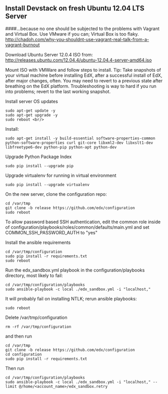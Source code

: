 Install Devstack on fresh Ubuntu 12.04 LTS Server
-------------------------------------------------
####...because no one should be subjected to the problems with Vagrant and Virtual Box. Use VMware if you can; Virtual Box is too flaky. http://chadoh.com/why-you-shouldnt-use-vagrant-real-talk-from-a-vagrant-burnout

Download Ubuntu Server 12.0.4 ISO from: http://releases.ubuntu.com/12.04.4/ubuntu-12.04.4-server-amd64.iso

Mount ISO with VMWare and follow steps to install.
Tip: Take snapshots of your virtual machine before installing EdX, after a successful install of EdX, after major changes, often. You may need to revert to a previous state after breathing on the EdX platform. Troubleshooting is way to hard if you run into problems; revert to the last working snapshot.

Install server OS updates
```
sudo apt-get update -y
sudo apt-get upgrade -y
sudo reboot <br/>
```

Install:
```
sudo apt-get install -y build-essential software-properties-common python-software-properties curl git-core libxml2-dev libxslt1-dev libfreetype6-dev python-pip python-apt python-dev
```

Upgrade Python Package Index
```
sudo pip install --upgrade pip
```

Upgrade virtualenv for running in virtual environment
```
sudo pip install --upgrade virtualenv
```

On the new server, clone the configuration repo:
```
cd /var/tmp
git clone -b release https://github.com/edx/configuration
sudo reboot
```

To allow password based SSH authentication, edit the common role inside of configuration/playbooks/roles/common/defaults/main.yml and set COMMON_SSH_PASSWORD_AUTH to "yes"

Install the ansible requirements

```
cd /var/tmp/configuration
sudo pip install -r requirements.txt
sudo reboot
```

Run the edx_sandbox.yml playbook in the configuration/playbooks directory, most likely to fail:
```
cd /var/tmp/configuration/playbooks
sudo ansible-playbook -c local ./edx_sandbox.yml -i "localhost,"
```

It will probably fail on installing NTLK; rerun ansible playbooks:
```
sudo reboot
```

Delete /var/tmp/configuration
```
rm -rf /var/tmp/configuration
```

and then run
```
cd /var/tmp
git clone -b release https://github.com/edx/configuration
cd configuration
sudo pip install -r requirements.txt
```

Then run
```
cd /var/tmp/configuration/playbooks
sudo ansible-playbook -c local ./edx_sandbox.yml -i "localhost," --limit @/home/<account_name>/edx_sandbox.retry
```
